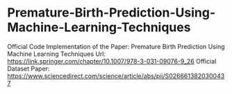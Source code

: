 # Premature-Birth-Prediction-Using-Machine-Learning-Techniques

Official Code Implementation of the Paper: Premature Birth Prediction Using Machine Learning Techniques
Url: https://link.springer.com/chapter/10.1007/978-3-031-09076-9_26
Official Dataset Paper: https://www.sciencedirect.com/science/article/abs/pii/S0266613820300437 
